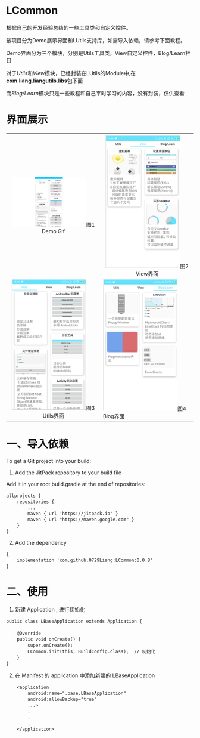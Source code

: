 # LCommon

根据自己的开发经验总结的一些工具类和自定义控件。

该项目分为Demo展示界面和LUtils支持库，如需导入依赖，请参考下面教程。

Demo界面分为三个模块，分别是Utils工具类，View自定义控件，Blog/Learn栏目 

对于*Utils*和*View*模块，已经封装在LUtils的Module中,在**com.liang.liangutils.libs**包下面

而*Blog/Learn*模块只是一些教程和自己平时学习的内容，没有封装，仅供查看

# 界面展示

<table>  
    <tr>
        <td ><center><img src="https://github.com/0729Liang/LCommon/blob/dev/image/LCommon.gif" width="200">图1 Demo Gif</center></td> 
        <td><center><img src="https://github.com/0729Liang/LCommon/blob/dev/image/LCommon_View.png" width="200">图2 View界面</center></td>
     </tr>    
    <tr>
        <td><center><img src="https://github.com/0729Liang/LCommon/blob/dev/image/LCommon_Utils.png" width="200">图3 Utils界面</center></td>
        <td ><img src="https://github.com/0729Liang/LCommon/blob/dev/image/LCommon_Blog.png" width="200">图4 Blog界面</td>
    </tr>
    
</table>


# 一、导入依赖

To get a Git project into your build:

1. Add the JitPack repository to your build file

Add it in your root build.gradle at the end of repositories:

	allprojects {
		repositories {
			...
			maven { url 'https://jitpack.io' }
			maven { url "https://maven.google.com" }
		}
	}

2. Add the dependency

```
{ 
    implementation 'com.github.0729Liang:LCommon:0.0.8' 
}
```

# 二、使用

1. 新建 Application , 进行初始化

```
public class LBaseApplication extends Application {

    @Override
    public void onCreate() {
        super.onCreate();
        LCommon.init(this, BuildConfig.class);  // 初始化
    }
}

```

2. 在 Manifest 的 application 中添加新建的 LBaseApplication

```
    <application
        android:name=".base.LBaseApplication"
        android:allowBackup="true"
        ...>
        .
        .
        .
    </application>

```



